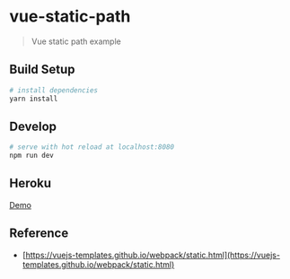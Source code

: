 # vue-static-path

> Vue static path example

## Build Setup

```bash
# install dependencies
yarn install
```

## Develop

```bash
# serve with hot reload at localhost:8080
npm run dev
```

## Heroku

[Demo](https://pure-crag-53050.herokuapp.com/)

## Reference

* [https://vuejs-templates.github.io/webpack/static.html](https://vuejs-templates.github.io/webpack/static.html)
